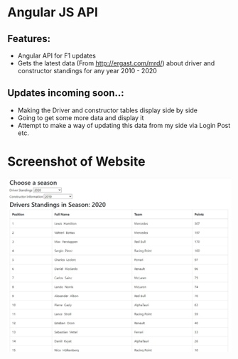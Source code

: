 # Angular JS API
## Features:
* Angular API for F1 updates
* Gets the latest data (From http://ergast.com/mrd/) about driver and constructor standings for any year 2010 - 2020
## Updates incoming soon..:
* Making the Driver and constructor tables display side by side
* Going to get some more data and display it 
* Attempt to make a way of updating this data from my side via Login Post etc.


# Screenshot of Website 

<img src="Screenshot.jpg" alt="screenshot of the Web app">